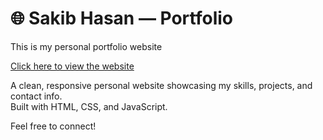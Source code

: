 # 🌐 Sakib Hasan — Portfolio

This is my personal portfolio website

[Click here to view the website](https://pro-seka.github.io/My-personal-portfolio-website/)

A clean, responsive personal website showcasing my skills, projects, and contact info.  
Built with HTML, CSS, and JavaScript.

Feel free to connect!

